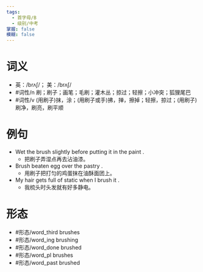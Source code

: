 ```yaml
---
tags:
  - 首字母/B
  - 级别/中考
掌握: false
模糊: false
---
```

# 词义
- 英：/brʌʃ/； 美：/brʌʃ/
- #词性/n  刷；刷子；画笔；毛刷；灌木丛；掠过；轻擦；小冲突；狐狸尾巴
- #词性/v  (用刷子)抹，涂；(用刷子或手)拂，掸，擦掉；轻擦，掠过；(用刷子)刷净，刷亮，刷平顺
# 例句
- Wet the brush slightly before putting it in the paint .
	- 把刷子弄湿点再去沾油漆。
- Brush beaten egg over the pastry .
	- 用刷子把打匀的鸡蛋抹在油酥面团上。
- My hair gets full of static when I brush it .
	- 我梳头时头发就有好多静电。
# 形态
- #形态/word_third brushes
- #形态/word_ing brushing
- #形态/word_done brushed
- #形态/word_pl brushes
- #形态/word_past brushed

